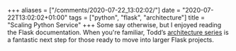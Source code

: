+++
aliases = ["/comments/2020-07-22_13:02:02/"]
date = "2020-07-22T13:02:02+01:00"
tags = ["python", "flask", "architecture"]
title = "Scaling Python Service"
+++
Some say otherwise, but I enjoyed reading the Flask documentation. When you're familiar, Todd’s [architecture series](https://hackersandslackers.com/flask-blueprints/) is a fantastic next step for those ready to move into larger Flask projects.

